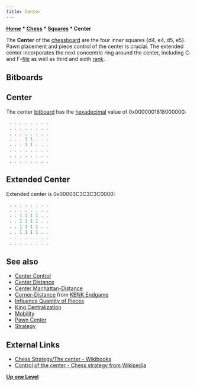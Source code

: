```yaml
---
title: Center
---
```

**[Home](Home "Home") * [Chess](Chess "Chess") * [Squares](Squares "Squares") * Center**

The **Center** of the [chessboard](Chessboard "Chessboard") are the four inner squares {d4, e4, d5, e5}. Pawn placement and piece control of the center is crucial. The extended center incorporates the next concentric ring around the center, including C- and F-[file](Files "Files") as well as third and sixth [rank](Ranks "Ranks").

## Bitboards

## Center

The center [bitboard](Bitboards "Bitboards") has the [hexadecimal](https://en.wikipedia.org/wiki/Hexadecimal) value of 0x0000001818000000:

```C++
 . . . . . . . .
 . . . . . . . .
 . . . . . . . .
 . . . 1 1 . . .
 . . . 1 1 . . .
 . . . . . . . .
 . . . . . . . .
 . . . . . . . .

```

## Extended Center

Extended center is 0x00003C3C3C3C0000:

```C++
 . . . . . . . .
 . . . . . . . .
 . . 1 1 1 1 . .
 . . 1 1 1 1 . .
 . . 1 1 1 1 . .
 . . 1 1 1 1 . .
 . . . . . . . .
 . . . . . . . .

```

## See also

- [Center Control](Center_Control "Center Control")
- [Center Distance](Center_Distance "Center Distance")
- [Center Manhattan-Distance](Center_Manhattan-Distance "Center Manhattan-Distance")
- [Corner-Distance](KBNK_Endgame#CornerDistance "KBNK Endgame") from [KBNK Endgame](KBNK_Endgame "KBNK Endgame")
- [Influence Quantity of Pieces](Influence_Quantity_of_Pieces "Influence Quantity of Pieces")
- [King Centralization](King_Centralization "King Centralization")
- [Mobility](Mobility "Mobility")
- [Pawn Center](Pawn_Center "Pawn Center")
- [Strategy](Strategy "Strategy")

## External Links

- [Chess Strategy/The center - Wikibooks](https://en.wikibooks.org/wiki/Chess_Strategy/The_center)
- [Control of the center - Chess strategy from Wikipedia](https://en.wikipedia.org/wiki/Chess_strategy#Control_of_the_center)

**[Up one Level](Squares "Squares")**

